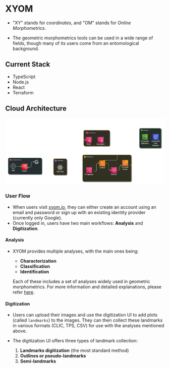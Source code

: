 # XYOM

- "XY" stands for _coordinates_, and "OM" stands for _Online Morphometrics_.

- The geometric morphometrics tools can be used in a wide range of fields, though many of its users come from an entomological background.

## Current Stack

- TypeScript
- Node.js
- React
- Terraform

## Cloud Architecture

![XYOM v3 - Cloud Architecture](xyom_architecture_v3.png "XYOM Cloud Architecture")

### User Flow

- When users visit [xyom.io](https://xyom.io), they can either create an account using an email and password or sign up with an existing identity provider (currently only Google).
- Once logged in, users have two main workflows: **Analysis** and **Digitization**.

#### Analysis

- XYOM provides multiple analyses, with the main ones being:

  - **Characterization**
  - **Classification**
  - **Identification**

  Each of these includes a set of analyses widely used in geometric morphometrics. For more information and detailed explanations, please refer [here](http://xyom-clic.eu/xyom-analyzes/).

#### Digitization

- Users can upload their images and use the digitization UI to add plots (called `landmarks`) to the images. They can then collect these landmarks in various formats (CLIC, TPS, CSV) for use with the analyses mentioned above.

- The digitization UI offers three types of landmark collection:
  1. **Landmarks digitization** (the most standard method)
  2. **Outlines or pseudo-landmarks**
  3. **Semi-landmarks**
